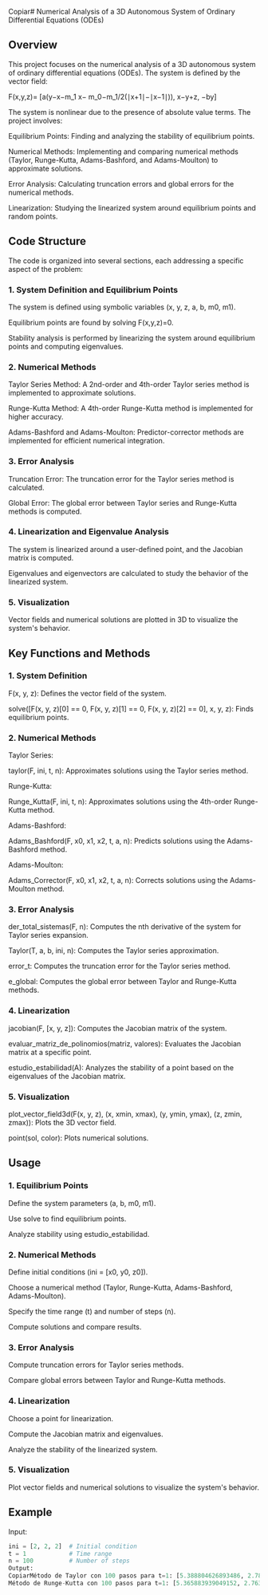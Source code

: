 Copiar# Numerical Analysis of a 3D Autonomous System of Ordinary Differential Equations (ODEs)
## Overview
This project focuses on the numerical analysis of a 3D autonomous system of ordinary differential equations (ODEs). The system is defined by the vector field:

F(x,y,z)= [a(y−x−m_1 x− m_0−m_1/2(∣x+1∣−∣x−1∣)), x−y+z, −by]

The system is nonlinear due to the presence of absolute value terms. The project involves:

Equilibrium Points: Finding and analyzing the stability of equilibrium points.

Numerical Methods: Implementing and comparing numerical methods (Taylor, Runge-Kutta, Adams-Bashford, and Adams-Moulton) to approximate solutions.

Error Analysis: Calculating truncation errors and global errors for the numerical methods.

Linearization: Studying the linearized system around equilibrium points and random points.

## Code Structure
The code is organized into several sections, each addressing a specific aspect of the problem:

### 1. System Definition and Equilibrium Points
The system is defined using symbolic variables (x, y, z, a, b, m0, m1).

Equilibrium points are found by solving F(x,y,z)=0.

Stability analysis is performed by linearizing the system around equilibrium points and computing eigenvalues.

### 2. Numerical Methods
Taylor Series Method: A 2nd-order and 4th-order Taylor series method is implemented to approximate solutions.

Runge-Kutta Method: A 4th-order Runge-Kutta method is implemented for higher accuracy.

Adams-Bashford and Adams-Moulton: Predictor-corrector methods are implemented for efficient numerical integration.

### 3. Error Analysis
Truncation Error: The truncation error for the Taylor series method is calculated.

Global Error: The global error between Taylor series and Runge-Kutta methods is computed.

### 4. Linearization and Eigenvalue Analysis
The system is linearized around a user-defined point, and the Jacobian matrix is computed.

Eigenvalues and eigenvectors are calculated to study the behavior of the linearized system.

### 5. Visualization
Vector fields and numerical solutions are plotted in 3D to visualize the system's behavior.

## Key Functions and Methods
### 1. System Definition
F(x, y, z): Defines the vector field of the system.

solve([F(x, y, z)[0] == 0, F(x, y, z)[1] == 0, F(x, y, z)[2] == 0], x, y, z): Finds equilibrium points.

### 2. Numerical Methods
Taylor Series:

taylor(F, ini, t, n): Approximates solutions using the Taylor series method.

Runge-Kutta:

Runge_Kutta(F, ini, t, n): Approximates solutions using the 4th-order Runge-Kutta method.

Adams-Bashford:

Adams_Bashford(F, x0, x1, x2, t, a, n): Predicts solutions using the Adams-Bashford method.

Adams-Moulton:

Adams_Corrector(F, x0, x1, x2, t, a, n): Corrects solutions using the Adams-Moulton method.

### 3. Error Analysis
der_total_sistemas(F, n): Computes the nth derivative of the system for Taylor series expansion.

Taylor(T, a, b, ini, n): Computes the Taylor series approximation.

error_t: Computes the truncation error for the Taylor series method.

e_global: Computes the global error between Taylor and Runge-Kutta methods.

### 4. Linearization
jacobian(F, [x, y, z]): Computes the Jacobian matrix of the system.

evaluar_matriz_de_polinomios(matriz, valores): Evaluates the Jacobian matrix at a specific point.

estudio_estabilidad(A): Analyzes the stability of a point based on the eigenvalues of the Jacobian matrix.

### 5. Visualization
plot_vector_field3d(F(x, y, z), (x, xmin, xmax), (y, ymin, ymax), (z, zmin, zmax)): Plots the 3D vector field.

point(sol, color): Plots numerical solutions.

## Usage
### 1. Equilibrium Points
Define the system parameters (a, b, m0, m1).

Use solve to find equilibrium points.

Analyze stability using estudio_estabilidad.

### 2. Numerical Methods
Define initial conditions (ini = [x0, y0, z0]).

Choose a numerical method (Taylor, Runge-Kutta, Adams-Bashford, Adams-Moulton).

Specify the time range (t) and number of steps (n).

Compute solutions and compare results.

### 3. Error Analysis
Compute truncation errors for Taylor series methods.

Compare global errors between Taylor and Runge-Kutta methods.

### 4. Linearization
Choose a point for linearization.

Compute the Jacobian matrix and eigenvalues.

Analyze the stability of the linearized system.

### 5. Visualization
Plot vector fields and numerical solutions to visualize the system's behavior.

## Example
Input:
```python
ini = [2, 2, 2]  # Initial condition
t = 1            # Time range
n = 100          # Number of steps
Output:
CopiarMétodo de Taylor con 100 pasos para t=1: [5.388804626893486, 2.7801087707195835, -3.2130548101272622]
Método de Runge-Kutta con 100 pasos para t=1: [5.365883939049152, 2.7635465814003455, -3.204674715297616]
